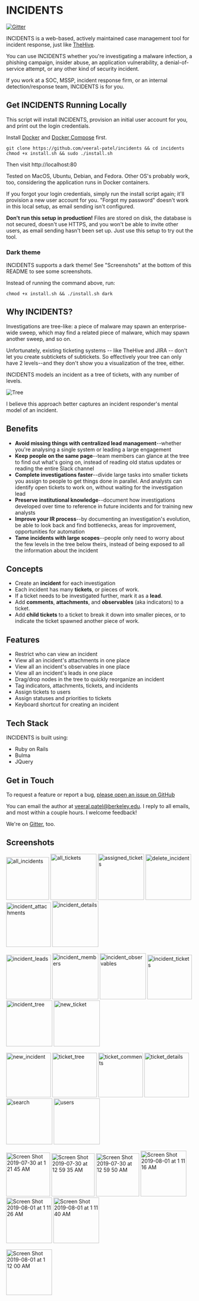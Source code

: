 # INCIDENTS

[![Gitter](https://badges.gitter.im/incidents-oss/community.svg)](https://gitter.im/incidents-oss/community?utm_source=badge&utm_medium=badge&utm_campaign=pr-badge)

INCIDENTS is a web-based, actively maintained case management tool for incident response, just like
[TheHive](https://thehive-project.org).

You can use INCIDENTS whether you're investigating a malware infection, a
phishing campaign, insider abuse, an application vulnerability, a
denial-of-service attempt, or any other kind of security incident.

If you work at a SOC, MSSP, incident response firm, or an internal
detection/response team, INCIDENTS is for you.

## Get INCIDENTS Running Locally

This script will install INCIDENTS, provision an initial user account for you, and print out the login credentials.

Install [Docker](https://docs.docker.com/install/) and [Docker Compose](https://docs.docker.com/compose/install/) first.

```
git clone https://github.com/veeral-patel/incidents && cd incidents
chmod +x install.sh && sudo ./install.sh
```

Then visit http://localhost:80

Tested on MacOS, Ubuntu, Debian, and Fedora. Other OS's probably work, too, considering the application runs in Docker containers.

If you forgot your login credentials, simply run the install script again; it'll
provision a new user account for you. "Forgot my password" doesn't work in this
local setup, as email sending isn't configured.

**Don't run this setup in production!** Files are stored on disk, the database is not secured, doesn't use HTTPS, and you won't be able to invite other users, as email sending hasn't been set up. Just use this setup to try out the tool.

### Dark theme

INCIDENTS supports a dark theme! See "Screenshots" at the bottom of this README to see some screenshots.

Instead of running the command above, run:

```
chmod +x install.sh && ./install.sh dark
```

## Why INCIDENTS?

Investigations are tree-like: a piece of malware may spawn an enterprise-wide sweep, which may find a related piece of malware, which may spawn
another sweep, and so on.

Unfortunately, existing ticketing systems -- like TheHive and JIRA -- don't let you create subtickets of subtickets. So effectively your
tree can only have 2 levels--and they don't show you a visualization of the tree, either.

INCIDENTS models an incident as a tree of tickets, with any number of levels.

![Tree](https://user-images.githubusercontent.com/12554095/62274952-b8c83a00-b3f5-11e9-8066-b864883b1979.png)

I believe this approach better captures an incident responder's mental model of
an incident.

## Benefits

- **Avoid missing things with centralized lead management**--whether you're analysing a single system or leading a large engagement
- **Keep people on the same page**--team members can glance at the tree to find out what's going on, instead of reading old status updates or reading the entire Slack channel
- **Complete investigations faster**--divide large tasks into smaller tickets you assign to people to get things done in parallel. And analysts can identify open tickets to work on, without waiting for the investigation lead
- **Preserve institutional knowledge**--document how investigations developed over time to reference in future incidents and for training new analysts
- **Improve your IR process**--by documenting an investigation's evolution, be able to look back and find bottlenecks, areas for improvement, opportunities for automation
- **Tame incidents with large scopes**--people only need to worry about the few levels in the tree below theirs, instead of being exposed to all the information about the incident

## Concepts

- Create an **incident** for each investigation
- Each incident has many **tickets**, or pieces of work.
- If a ticket needs to be investigated further, mark it as a **lead**.
- Add **comments**, **attachments**, and **observables** (aka indicators) to a ticket.
- Add **child tickets** to a ticket to break it down into smaller pieces, or to indicate the ticket spawned another piece of work.

## Features

- Restrict who can view an incident
- View all an incident's attachments in one place
- View all an incident's observables in one place
- View all an incident's leads in one place
- Drag/drop nodes in the tree to quickly reorganize an incident
- Tag indicators, attachments, tickets, and incidents
- Assign tickets to users
- Assign statuses and priorities to tickets
- Keyboard shortcut for creating an incident

## Tech Stack

INCIDENTS is built using:

- Ruby on Rails
- Bulma
- JQuery

## Get in Touch

To request a feature or report a bug, [please open an issue on GitHub](https://github.com/veeral-patel/incidents/issues)

You can email the author at [veeral.patel@berkeley.edu](mailto:veeral.patel@berkeley.edu). I reply to all emails, and most within a couple hours. I welcome feedback!

We're on [Gitter](https://gitter.im/incidents-oss/community), too.

## Screenshots

<p>
<img width="115" alt="all_incidents" src="https://user-images.githubusercontent.com/12554095/62274941-b7970d00-b3f5-11e9-85dd-a0ec255e938b.png">
<img width="124" alt="all_tickets" src="https://user-images.githubusercontent.com/12554095/62274942-b7970d00-b3f5-11e9-93d6-f8863aead33c.png">
<img width="124" alt="assigned_tickets" src="https://user-images.githubusercontent.com/12554095/62274944-b82fa380-b3f5-11e9-9c2c-02287c6c1dee.png">
<img width="123" alt="delete_incident" src="https://user-images.githubusercontent.com/12554095/62274945-b82fa380-b3f5-11e9-9eb4-b54059ac6dfb.png">
<img width="120" alt="incident_attachments" src="https://user-images.githubusercontent.com/12554095/62274946-b82fa380-b3f5-11e9-9428-3eca7f36f37d.png">
<img width="124" alt="incident_details" src="https://user-images.githubusercontent.com/12554095/62274947-b82fa380-b3f5-11e9-8c1a-446e91d6908f.png">
</p>
<p>
<img width="120" alt="incident_leads" src="https://user-images.githubusercontent.com/12554095/62274948-b82fa380-b3f5-11e9-9cba-56a90530a523.png">
<img width="124" alt="incident_members" src="https://user-images.githubusercontent.com/12554095/62274949-b8c83a00-b3f5-11e9-82ee-89ae29775bb7.png">
<img width="124" alt="incident_observables" src="https://user-images.githubusercontent.com/12554095/62274950-b8c83a00-b3f5-11e9-9f99-4f9a5b7701a5.png">
<img width="120" alt="incident_tickets" src="https://user-images.githubusercontent.com/12554095/62274951-b8c83a00-b3f5-11e9-9fbc-4cdc04feea01.png">
<img width="124" alt="incident_tree" src="https://user-images.githubusercontent.com/12554095/62274952-b8c83a00-b3f5-11e9-8066-b864883b1979.png">
<img width="124" alt="new_ticket" src="https://user-images.githubusercontent.com/12554095/62274953-b8c83a00-b3f5-11e9-94be-d1442bc1e7e4.png">
</p>
<p>
<img width="120" alt="new_incident" src="https://user-images.githubusercontent.com/12554095/62274954-b8c83a00-b3f5-11e9-8868-30dedbfdc9f4.png">
<img width="120" alt="ticket_tree" src="https://user-images.githubusercontent.com/12554095/62274955-b960d080-b3f5-11e9-9d20-e7c536935e84.png">
<img width="120" alt="ticket_comments" src="https://user-images.githubusercontent.com/12554095/62274956-b960d080-b3f5-11e9-935e-e726d0ff53dc.png">
<img width="120" alt="ticket_details" src="https://user-images.githubusercontent.com/12554095/62274957-b960d080-b3f5-11e9-94e5-d88bc3fd9191.png">
<img width="124" alt="search" src="https://user-images.githubusercontent.com/12554095/62274959-b960d080-b3f5-11e9-8cc3-2a414a5fff42.png">
<img width="124" alt="users" src="https://user-images.githubusercontent.com/12554095/62274960-b960d080-b3f5-11e9-81cf-d986344332e6.png">
</p>
<p>
<img width="118" alt="Screen Shot 2019-07-30 at 1 21 45 AM" src="https://user-images.githubusercontent.com/12554095/62276698-7b65ab80-b3f9-11e9-88b0-f6581d413dca.png">
<img width="116" alt="Screen Shot 2019-07-30 at 12 59 35 AM" src="https://user-images.githubusercontent.com/12554095/62276699-7b65ab80-b3f9-11e9-9c55-f14052b01130.png">
<img width="116" alt="Screen Shot 2019-07-30 at 12 59 50 AM" src="https://user-images.githubusercontent.com/12554095/62276700-7bfe4200-b3f9-11e9-967f-c5c9469a1f7f.png">
<img width="123" alt="Screen Shot 2019-08-01 at 1 11 16 AM" src="https://user-images.githubusercontent.com/12554095/62276701-7bfe4200-b3f9-11e9-85dc-85cd7cf18fe4.png">
<img width="123" alt="Screen Shot 2019-08-01 at 1 11 26 AM" src="https://user-images.githubusercontent.com/12554095/62276702-7bfe4200-b3f9-11e9-9b16-1685fbb85f29.png">
<img width="123" alt="Screen Shot 2019-08-01 at 1 11 40 AM" src="https://user-images.githubusercontent.com/12554095/62276703-7bfe4200-b3f9-11e9-8146-ae0d4e7aae72.png">
</p>
<p>
<img width="123" alt="Screen Shot 2019-08-01 at 1 12 00 AM" src="https://user-images.githubusercontent.com/12554095/62276704-7bfe4200-b3f9-11e9-8ddc-d445c289461b.png">
</p>
